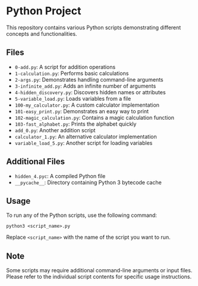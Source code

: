 # Python Project

This repository contains various Python scripts demonstrating different concepts and functionalities.

## Files

- `0-add.py`: A script for addition operations
- `1-calculation.py`: Performs basic calculations
- `2-args.py`: Demonstrates handling command-line arguments
- `3-infinite_add.py`: Adds an infinite number of arguments
- `4-hidden_discovery.py`: Discovers hidden names or attributes
- `5-variable_load.py`: Loads variables from a file
- `100-my_calculator.py`: A custom calculator implementation
- `101-easy_print.py`: Demonstrates an easy way to print
- `102-magic_calculation.py`: Contains a magic calculation function
- `103-fast_alphabet.py`: Prints the alphabet quickly
- `add_0.py`: Another addition script
- `calculator_1.py`: An alternative calculator implementation
- `variable_load_5.py`: Another script for loading variables

## Additional Files

- `hidden_4.pyc`: A compiled Python file
- `__pycache__`: Directory containing Python 3 bytecode cache

## Usage

To run any of the Python scripts, use the following command:

```
python3 <script_name>.py
```

Replace `<script_name>` with the name of the script you want to run.

## Note

Some scripts may require additional command-line arguments or input files.
Please refer to the individual script contents for specific usage instructions.

